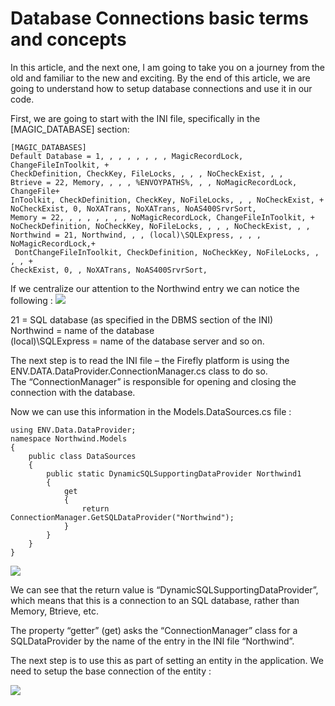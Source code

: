 ﻿# Database Connections basic terms and concepts

In this article, and the next one, I am going to take you on a journey from the old and familiar to the new and exciting. By the end of this article, we are going to understand how to setup database connections and use it in our code.

First, we are going to start with the INI file, specifically in the [MAGIC_DATABASE] section:

```
[MAGIC_DATABASES]
Default Database = 1, , , , , , , , MagicRecordLock, ChangeFileInToolkit, +
CheckDefinition, CheckKey, FileLocks, , , , NoCheckExist, , ,
Btrieve = 22, Memory, , , , %ENVOYPATHS%, , , NoMagicRecordLock, ChangeFile+
InToolkit, CheckDefinition, CheckKey, NoFileLocks, , , NoCheckExist, +
NoCheckExist, 0, NoXATrans, NoXATrans, NoAS400SrvrSort,
Memory = 22, , , , , , , , NoMagicRecordLock, ChangeFileInToolkit, +
NoCheckDefinition, NoCheckKey, NoFileLocks, , , , NoCheckExist, , ,
Northwind = 21, Northwind, , , (local)\SQLExpress, , , , NoMagicRecordLock,+
 DontChangeFileInToolkit, CheckDefinition, NoCheckKey, NoFileLocks, , , , +
CheckExist, 0, , NoXATrans, NoAS400SrvrSort,
```
If we centralize our attention to the Northwind entry we can notice the following :
![](magic_db_ini.png)

21 = SQL database (as specified in the DBMS section of the INI)  
Northwind = name of the database  
(local)\SQLExpress = name of the database server and so on. 

The next step is to read the INI file – the Firefly platform is using the ENV.DATA.DataProvider.ConnectionManager.cs class to do so.  
The “ConnectionManager” is responsible for opening and closing the connection with the database.

Now we can use this information in the Models.DataSources.cs file :

```csdiff
using ENV.Data.DataProvider;
namespace Northwind.Models
{
    public class DataSources
    {
        public static DynamicSQLSupportingDataProvider Northwind1 
        {
            get
            {
                return ConnectionManager.GetSQLDataProvider("Northwind");
            }
        }
    }
}
```

![](DynamicSQLSupporingDataProvider_explain.png)

We can see that the return value is “DynamicSQLSupportingDataProvider”, which means that this is a connection to an SQL database, rather than Memory, Btrieve, etc.

The property “getter” (get) asks the “ConnectionManager” class for a SQLDataProvider by the name of the entry in the INI file “Northwind”.

The next step is to use this as part of setting an entity in the application.
We need to setup the base connection of the entity :

![](DynamicSQLSupporingDataProvider_explain_bis.png)
